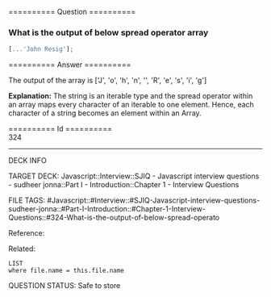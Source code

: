 ========== Question ==========  

### What is the output of below spread operator array

```javascript
[...'John Resig'];
```  

========== Answer ==========  

The output of the array is ['J', 'o', 'h', 'n', '', 'R', 'e', 's', 'i', 'g']

**Explanation:** The string is an iterable type and the spread operator within an array maps every character of an iterable to one element. Hence, each character of a string becomes an element within an Array.

========== Id ==========  
324

---

DECK INFO

TARGET DECK: Javascript::Interview::SJIQ - Javascript interview questions - sudheer jonna::Part I - Introduction::Chapter 1 - Interview Questions

FILE TAGS: #Javascript::#Interview::#SJIQ-Javascript-interview-questions-sudheer-jonna::#Part-I-Introduction::#Chapter-1-Interview-Questions::#324-What-is-the-output-of-below-spread-operato

Reference:

Related:

```dataview
LIST
where file.name = this.file.name
```

QUESTION STATUS: Safe to store
